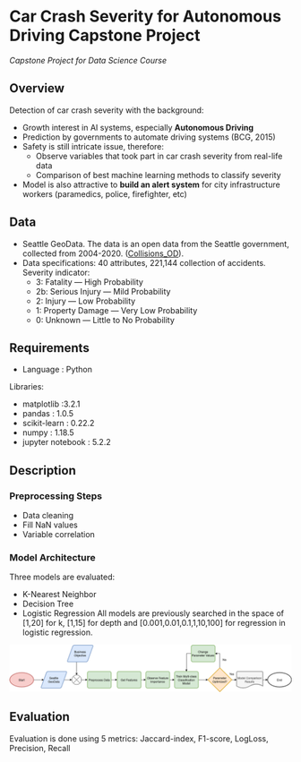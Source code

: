 # Car Crash Severity for Autonomous Driving Capstone Project
_Capstone Project for Data Science Course_

## Overview

Detection of car crash severity with the background:
* Growth interest in AI systems, especially __Autonomous Driving__
* Prediction by governments to automate driving systems (BCG, 2015)
* Safety is still intricate issue, therefore:
	* Observe variables that took part in car crash severity from real-life data
	* Comparison of best machine learning methods to classify severity
* Model is also attractive to __build an alert system__ for city infrastructure workers (paramedics, police, firefighter, etc)

## Data
- Seattle GeoData. The data is an open data from the Seattle government, collected from 2004-2020. ([Collisions_OD](https://data-seattlecitygis.opendata.arcgis.com/datasets/5b5c745e0f1f48e7a53acec63a0022ab_0?geometry=-124.788%2C47.371%2C-119.732%2C48.018)). 
- Data specifications: 40 attributes, 221,144 collection of accidents. Severity indicator:
	* 3: Fatality — High Probability
	* 2b: Serious Injury — Mild Probability
	* 2: Injury — Low Probability
	* 1: Property Damage — Very Low Probability
	* 0: Unknown — Little to No Probability

## Requirements
- Language : Python

Libraries:
- matplotlib :3.2.1
- pandas : 1.0.5
- scikit-learn : 0.22.2
- numpy : 1.18.5
- jupyter notebook : 5.2.2

## Description

### Preprocessing Steps
* Data cleaning
* Fill NaN values   
* Variable correlation

### Model Architecture

Three models are evaluated:
* K-Nearest Neighbor
* Decision Tree
* Logistic Regression
All models are previously searched in the space of [1,20] for k, [1,15] for depth and [0.001,0.01,0.1,1,10,100] for regression in logistic regression.

![Capstone Pipeline](/img/capstone-pipeline.png)

## Evaluation

Evaluation is done using 5 metrics: Jaccard-index, F1-score, LogLoss, Precision, Recall
